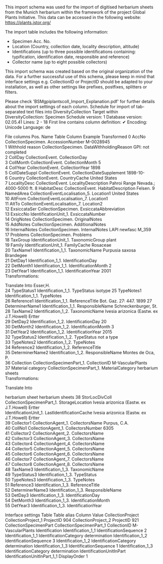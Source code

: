 This import schema was used for the import of digitised herbarium sheets from the Munich herbarium within the framework of the project Global Plants Initiative.
This data can be accessed in the following website: https://plants.jstor.org/

The import table includes the following information:
-	Specimen Acc. No.
- Location (Country, collection date, locality description, altitude)
- Identifications (up to three possible identifications containing: typification, identification date, responsible and reference)
- Collector name (up to eight possible collectors)

This import schema was created based on the original organization of the data. For a further successful use of this schema, please keep in mind that interface settings e.g. CollectionID or ProjectID should be adapted to your installation, as well as other settings like prefixes, postfixes, splitters or filters.

Please check 'BSMgpiplantscoll_Import_Explanation.pdf' for further details about the import settings of each column. 
Schedule for import of tab-separated text files into DiversityCollection
Target within DiversityCollection: Specimen
Schedule version: 	1	Database version: 	02.05.41
Lines:	2 - 18	First line contains column definition: 	✔
Encoding:	Unicode	Language:	de

File columns
Pos.	Name	Table	Column	Example	Transformed
0	AccNo
	CollectionSpecimen. 	AccessionNumber	M-0028945	
1	Withhold reason
	CollectionSpecimen. 	DataWithholdingReason	GPI: not completed	
2	CollDay
	CollectionEvent. 	CollectionDay		
3	CollMonth
	CollectionEvent. 	CollectionMonth	5	
4	CollYear
	CollectionEvent. 	CollectionYear	1898	
5	CollDateSuppl
	CollectionEvent. 	CollectionDateSupplement	1898-10-	
6	Country
	CollectionEvent. 	CountryCache	United States	
7	LocalityDesc
	CollectionEvent. 	LocalityDescription	Pahroi Range Nevada.; 4000-5000 ft.	
8	HabitatDesc
	CollectionEvent. 	HabitatDescription	Felsen.	
9	NamedArea
	CollectionEventLocalisation_5. 	Location1	United States	
10	AltFrom
	CollectionEventLocalisation_7. 	Location1		
11	AltTo
	CollectionEventLocalisation_7. 	Location2		
12	ExsiccataSer
	CollectionSpecimen. 	ExsiccataAbbreviation		
13	ExsiccNo
	IdentificationUnit_1. 	ExsiccataNumber		
14	OrigNotes
	CollectionSpecimen. 	OriginalNotes		
15	AddNotes
	CollectionSpecimen. 	AdditionalNotes		
16	InternalNotes
	CollectionSpecimen. 	InternalNotes	LAPI newfasc M_359	
17	Problems
	CollectionSpecimen. 	Problems		
18	TaxGroup
	IdentificationUnit_1. 	TaxonomicGroup	plant	
19	Family
	IdentificationUnit_1. 	FamilyCache	Rosaceae	
20	TaxName1
	Identification_1_1. 	TaxonomicName	Purpusia saxosa Brandegee	
21	DetDay1
	Identification_1_1. 	IdentificationDay		
22	DetMonth1
	Identification_1_1. 	IdentificationMonth	2	
23	DetYear1
	Identification_1_1. 	IdentificationYear	2001	
			Transformations:	
	
Translate	Into
Esser,H.	
24	TypeStatus1
	Identification_1_1. 	TypeStatus	isotype	
25	TypeNotes1
	Identification_1_1. 	TypeNotes		
26	Reference1
	Identification_1_1. 	ReferenceTitle	Bot. Gaz. 27: 447. 1899	
27	DeterminerName1
	Identification_1_1. 	ResponsibleName	Schneckenburger, St.	
28	TaxName2
	Identification_1_2. 	TaxonomicName	Ivesia arizonica (Eastw. ex J.T.Howell) Ertter	
29	DetDay2
	Identification_1_2. 	IdentificationDay	20	
30	DetMonth2
	Identification_1_2. 	IdentificationMonth	3	
31	DetYear2
	Identification_1_2. 	IdentificationYear	2015	
32	TypeStatus2
	Identification_1_2. 	TypeStatus	not a type	
33	TypeNotes2
	Identification_1_2. 	TypeNotes		
34	Reference2
	Identification_1_2. 	ReferenceTitle		
35	DeterminerName2
	Identification_1_2. 	ResponsibleName	Montes de Oca, P.	
36	Collection
	CollectionSpecimenPart_1. 	CollectionID	M-VascularPlants	
37	Material category
	CollectionSpecimenPart_1. 	MaterialCategory	herbarium sheets	
			Transformations:	
	
Translate	Into
	
herbarium sheet	herbarium sheets
38	StorLocDivColl
	CollectionSpecimenPart_1. 	StorageLocation	Ivesia arizonica (Eastw. ex J.T.Howell) Ertter	
	IdentificationUnit_1. 	LastIdentificationCache	Ivesia arizonica (Eastw. ex J.T.Howell) Ertter	
39	Collector1
	CollectionAgent_1. 	CollectorsName	Purpus, C.A.	
40	CollNo1
	CollectionAgent_1. 	CollectorsNumber	6305	
41	Collector2
	CollectionAgent_2. 	CollectorsName		
42	Collector3
	CollectionAgent_3. 	CollectorsName		
43	Collector4
	CollectionAgent_4. 	CollectorsName		
44	Collector5
	CollectionAgent_5. 	CollectorsName		
45	Collector6
	CollectionAgent_6. 	CollectorsName		
46	Collector7
	CollectionAgent_7. 	CollectorsName		
47	Collector8
	CollectionAgent_8. 	CollectorsName		
48	TaxName3
	Identification_1_3. 	TaxonomicName		
49	TypeStatus3
	Identification_1_3. 	TypeStatus		
50	TypeNotes3
	Identification_1_3. 	TypeNotes		
51	Reference3
	Identification_1_3. 	ReferenceTitle		
52	DeterminerName3
	Identification_1_3. 	ResponsibleName		
53	DetDay3
	Identification_1_3. 	IdentificationDay		
54	DetMonth3
	Identification_1_3. 	IdentificationMonth		
55	DetYear3
	Identification_1_3. 	IdentificationYear		

Interface settings
Table	Table alias	Column	Value
CollectionProject	CollectionProject_1	ProjectID	904
	CollectionProject_2	ProjectID	921
CollectionSpecimenPart	CollectionSpecimenPart_1	CollectionID	M-VascularPlants
Identification	Identification_1_1	IdentificationSequence	2
	Identification_1_1	IdentificationCategory	determination
	Identification_1_2	IdentificationSequence	3
	Identification_1_2	IdentificationCategory	determination
	Identification_1_3	IdentificationSequence	1
	Identification_1_3	IdentificationCategory	determination
IdentificationUnitInPart	IdentificationUnitInPart_1_1	DisplayOrder	1
